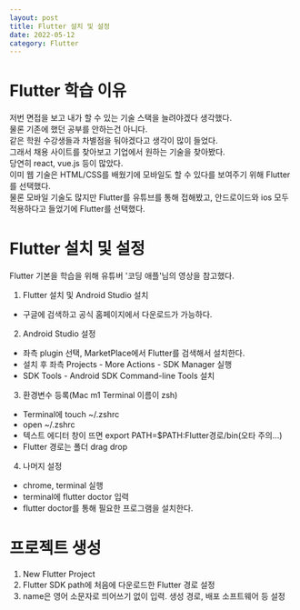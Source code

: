 ```yaml
---
layout: post
title: Flutter 설치 및 설정
date: 2022-05-12
category: Flutter
---
```

# Flutter 학습 이유
저번 면접을 보고 내가 할 수 있는 기술 스택을 늘려야겠다 생각했다.      
물론 기존에 했던 공부를 안하는건 아니다.     
같은 학원 수강생들과 차별점을 둬야겠다고 생각이 많이 들었다.        
그래서 채용 사이트를 찾아보고 기업에서 원하는 기술을 찾아봤다.     
당연히 react, vue.js 등이 많았다.       
이미 웹 기술은 HTML/CSS를 배웠기에 모바일도 할 수 있다를 보여주기 위해 Flutter를 선택했다.         
물론 모바일 기술도 많지만 Flutter를 유튜브를 통해 접해봤고, 안드로이드와 ios 모두 적용하다고 들었기에 Flutter를 선택했다.         

# Flutter 설치 및 설정
Flutter 기본을 학습을 위해 유튜버 '코딩 애플'님의 영상을 참고했다.      
1. Flutter 설치 및 Android Studio 설치      
 - 구글에 검색하고 공식 홈페이지에서 다운로드가 가능하다.     
2. Android Studio 설정        
 - 좌측 plugin 선택, MarketPlace에서 Flutter를 검색해서 설치한다.     
 - 설치 후 좌측 Projects - More Actions - SDK Manager 실행      
 - SDK Tools - Android SDK Command-line Tools 설치
3. 환경변수 등록(Mac m1 Terminal 이름이 zsh)
 - Terminal에 touch ~/.zshrc
 - open ~/.zshrc
 - 텍스트 에디터 창이 뜨면 export PATH=$PATH:Flutter경로/bin(오타 주의...)
 - Flutter 경로는 폴더 drag drop
4. 나머지 설정
 - chrome, terminal 실행
 - terminal에 flutter doctor 입력
 - flutter doctor를 통해 필요한 프로그램을 설치한다.

# 프로젝트 생성
1. New Flutter Project 
2. Flutter SDK path에 처음에 다운로드한 Flutter 경로 설정    
3. name은 영어 소문자로 띄어쓰기 없이 입력. 생성 경로, 배포 소프트웨어 등 설정
